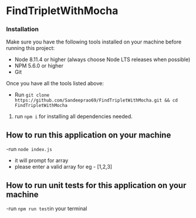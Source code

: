 # FindTripletWithMocha

### Installation
Make sure you have the following tools installed on your machine before running this project:

- Node 8.11.4 or higher (always choose Node LTS releases when possible)
- NPM 5.6.0 or higher
- Git

Once you have all the tools listed above:
- Run `git clone https://github.com/Sandeeprao69/FindTripletWithMocha.git && cd FindTripletWithMocha`
1. run `npm i` for installing all dependencies needed.

## How to run this application on your machine
-run `node index.js`
- it will prompt for array 
- please enter a valid array for eg - [1,2,3]

## How to run unit tests for this application on your machine
-run `npm run test`in your terminal
